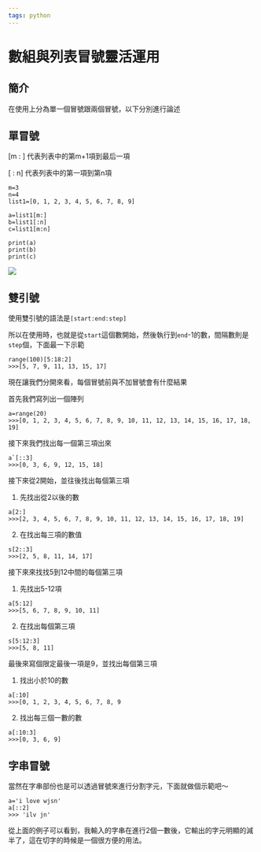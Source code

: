 ```yaml
---
tags: python
---
```


# 數組與列表冒號靈活運用

## 簡介
在使用上分為單一個冒號跟兩個冒號，以下分別進行論述

## 單冒號

[m : ] 代表列表中的第m+1項到最后一項 

[ : n] 代表列表中的第一項到第n項 

```python=
m=3
n=4
list1=[0, 1, 2, 3, 4, 5, 6, 7, 8, 9]

a=list1[m:]
b=list1[:n]
c=list1[m:n]

print(a)
print(b)
print(c)
```
![](https://i.imgur.com/kZolBFe.png)

## 雙引號

使用雙引號的語法是```[start:end:step]```

所以在使用時，也就是從```start```這個數開始，然後執行到```end```-1的數，間隔數則是```step```個，下面最一下示範

```python=
range(100)[5:18:2]
>>>[5, 7, 9, 11, 13, 15, 17]
```

現在讓我們分開來看，每個冒號前與不加冒號會有什麼結果

首先我們寫列出一個陣列
```python=
a=range(20)
>>>[0, 1, 2, 3, 4, 5, 6, 7, 8, 9, 10, 11, 12, 13, 14, 15, 16, 17, 18, 19]
```

接下來我們找出每一個第三項出來
```python=
a`[::3]
>>>[0, 3, 6, 9, 12, 15, 18]
```

接下來從2開始，並往後找出每個第三項

1. 先找出從2以後的數
```python=
a[2:]
>>>[2, 3, 4, 5, 6, 7, 8, 9, 10, 11, 12, 13, 14, 15, 16, 17, 18, 19]
```
2. 在找出每三項的數值
```python=
s[2::3]
>>>[2, 5, 8, 11, 14, 17]
```

接下來來找找5到12中間的每個第三項

1. 先找出5-12項
```python=
a[5:12]
>>>[5, 6, 7, 8, 9, 10, 11]
```
2. 在找出每個第三項
```python=
s[5:12:3]
>>>[5, 8, 11]
```

最後來寫個限定最後一項是9，並找出每個第三項

1. 找出小於10的數
```python=
a[:10]
>>>[0, 1, 2, 3, 4, 5, 6, 7, 8, 9
```
2. 找出每三個一數的數
```python=
a[:10:3]
>>>[0, 3, 6, 9]
```

## 字串冒號

當然在字串部份也是可以透過冒號來進行分割字元，下面就做個示範吧～
```python=
a='i love wjsn'
a[::2]
>>> 'ilv jn'
```
從上面的例子可以看到，我輸入的字串在進行2個一數後，它輸出的字元明顯的減半了，這在切字的時候是一個很方便的用法。

